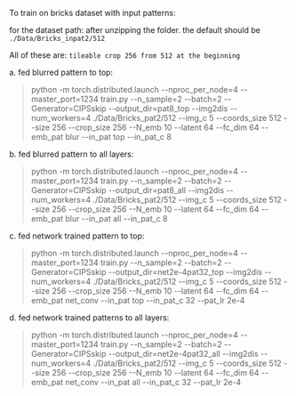 
To train on bricks dataset with input patterns: 

for the dataset path: after unzipping the folder. the default should be `./Data/Bricks_inpat2/512`

All of these are: `tileable crop 256 from 512 at the beginning`

a. fed blurred pattern to top:

> python -m torch.distributed.launch --nproc_per_node=4 --master_port=1234 train.py --n_sample=2 --batch=2 --Generator=CIPSskip --output_dir=pat8_top --img2dis --num_workers=4 ./Data/Bricks_pat2/512 --img_c 5 --coords_size 512 --size 256 --crop_size 256 --N_emb 10 --latent 64 --fc_dim 64 --emb_pat blur --in_pat top --in_pat_c 8


b. fed blurred pattern to all layers:

> python -m torch.distributed.launch --nproc_per_node=4 --master_port=1234 train.py --n_sample=2 --batch=2 --Generator=CIPSskip --output_dir=pat8_all --img2dis --num_workers=4 ./Data/Bricks_pat2/512 --img_c 5 --coords_size 512 --size 256 --crop_size 256 --N_emb 10 --latent 64 --fc_dim 64 --emb_pat blur --in_pat all --in_pat_c 8

c. fed network trained pattern to top:

> python -m torch.distributed.launch --nproc_per_node=4 --master_port=1234 train.py --n_sample=2 --batch=2 --Generator=CIPSskip --output_dir=net2e-4pat32_top --img2dis --num_workers=4 ./Data/Bricks_pat2/512 --img_c 5 --coords_size 512 --size 256 --crop_size 256 --N_emb 10 --latent 64 --fc_dim 64 --emb_pat net_conv --in_pat top --in_pat_c 32 --pat_lr 2e-4

d. fed network trained patterns to all layers:

> python -m torch.distributed.launch --nproc_per_node=4 --master_port=1234 train.py --n_sample=2 --batch=2 --Generator=CIPSskip --output_dir=net2e-4pat32_all --img2dis --num_workers=4 ./Data/Bricks_pat2/512 --img_c 5 --coords_size 512 --size 256 --crop_size 256 --N_emb 10 --latent 64 --fc_dim 64 --emb_pat net_conv --in_pat all --in_pat_c 32 --pat_lr 2e-4
